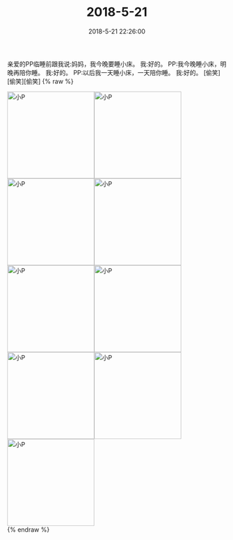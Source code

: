 ﻿---
title: "2018-5-21"
date: 2018-5-21 22:26:00
tags: 文字
categories: 妈妈
---
亲爱的PP临睡前跟我说:妈妈，我今晚要睡小床。
我:好的。
PP:我今晚睡小床，明晚再陪你睡。
我:好的。
PP:以后我一天睡小床，一天陪你睡。
我:好的。
[偷笑][偷笑][偷笑]
{% raw %}
<div style="width:500 px">
<div style="float:left; width:100 px"><img src="/images/微信图片_20190213134330.jpg" width="200" alt="小P"></div>
<div style="float:left; width:100 px"><img src="/images/微信图片_20190213134336.jpg" width="200" alt="小P"></div>
<div style="float:left; width:100 px"><img src="/images/微信图片_20190213134340.jpg" width="200" alt="小P"></div>
<div style="float:left; width:100 px"><img src="/images/微信图片_20190213134344.jpg" width="200" alt="小P"></div>
<div style="float:left; width:100 px"><img src="/images/微信图片_20190213134349.jpg" width="200" alt="小P"></div>
<div style="float:left; width:100 px"><img src="/images/微信图片_20190213134353.jpg" width="200" alt="小P"></div>
<div style="float:left; width:100 px"><img src="/images/微信图片_20190213134358.jpg" width="200" alt="小P"></div>
<div style="float:left; width:100 px"><img src="/images/微信图片_20190213134402.jpg" width="200" alt="小P"></div>
<div style="float:left; width:100 px"><img src="/images/微信图片_20190213134407.jpg" width="200" alt="小P"></div>
<div style="clear:both"></div>
</div>
{% endraw %}